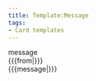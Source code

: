 ```yaml
---
title: Template:Message
tags:
- Card templates
---
```


<div data-children="object">
<div data-name="type" data-children="string">message</div>
<div data-name="from" data-children="string">{{{from|}}}</div>
<div data-name="message" data-translate="yes">{{{message|}}}</div>
</div>

